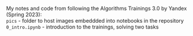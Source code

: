 My notes and code from following the Algorithms Trainings 3.0 by Yandex (Spring 2023):  
`pics` - folder to host images embeddded into notebooks in the repository
`0_intro.ipynb` - introduction to the trainings, solving two tasks
